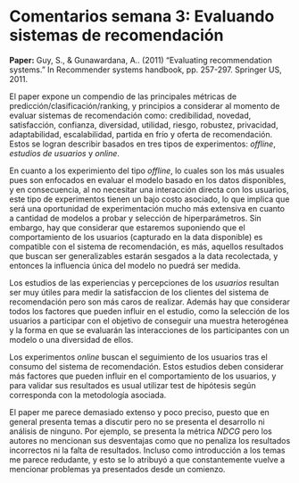 # Comentarios semana 3: Evaluando sistemas de recomendación

**Paper:** Guy, S., & Gunawardana, A.. (2011) “Evaluating recommendation systems.” In Recommender systems handbook, pp. 257-297. Springer US, 2011.

El paper expone un compendio de las principales métricas de predicción/clasificación/ranking, y principios a considerar al momento de evaluar sistemas de recomendación como: credibilidad, novedad, satisfacción, confianza, diversidad, utilidad, riesgo, robustez, privacidad, adaptabilidad, escalabilidad, partida en frío y oferta de recomendación. Estos se logran describir basados en tres tipos de experimentos: *offline*, *estudios de usuarios* y *online*. 

En cuanto a los experimiento del tipo *offline*, lo cuales son los más usuales pues son enfocados en evaluar el modelo basado en los datos disponibles, y en consecuencia, al no necesitar una interacción directa con los usuarios, este tipo de experimentos tienen un bajo costo asociado, lo que implica que será una oportunidad de experimentación mucho más extensiva en cuanto a cantidad de modelos a probar y selección de hiperparámetros. Sin embargo, hay que considerar que estaremos suponiendo que el comportamiento de los usuarios (capturado en la data disponible) es compatible con el sistema de recomendación, es más, aquellos resultados que buscan ser generalizables estarán sesgados a la data recolectada, y entonces la influencia única del modelo no puedrá ser medida. 

Los estudios de las experiencias y percepciones de los *usuarios* resultan ser muy útiles para medir la satisfaccion de los clientes del sistema de recomendación pero son más caros de realizar. Además hay que considerar todos los factores que pueden influir en el estudio, como la selección de los usuarios a participar con el objetivo de conseguir una muestra heterogénea y la forma en que se evaluarán las interacciones de los participantes con un modelo o una diversidad de ellos. 

Los experimentos *online* buscan el seguimiento de los usuarios tras el consumo del sistema de recomendación. Estos estudios deben considerar más factores que pueden influir en el comportamiento de los usuarios, y para validar sus resultados es usual utilizar test de hipótesis según corresponda con la metodología asociada. 

El paper me parece demasiado extenso y poco preciso, puesto que en general presenta temas a discutir pero no se presenta el desarrollo ni análisis de ninguno. Por ejemplo, se presenta la métrica *NDCG* pero los autores no mencionan sus desventajas como que no penaliza los resultados incorrectos ni la falta de resultados. Incluso como introducción a los temas me parece redudante, y esto se lo atribuyó a que constantemente vuelve a mencionar problemas ya presentados desde un comienzo. 
